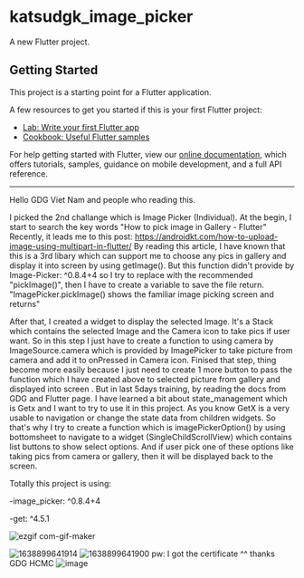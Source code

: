 # katsudgk_image_picker

A new Flutter project.

## Getting Started

This project is a starting point for a Flutter application.

A few resources to get you started if this is your first Flutter project:

- [Lab: Write your first Flutter app](https://flutter.dev/docs/get-started/codelab)
- [Cookbook: Useful Flutter samples](https://flutter.dev/docs/cookbook)

For help getting started with Flutter, view our
[online documentation](https://flutter.dev/docs), which offers tutorials,
samples, guidance on mobile development, and a full API reference.

--------------------------------------------------------------------------------------------------------------------------------------------------------------------------------
Hello GDG Viet Nam and people who reading this.

I picked the 2nd challange which is Image Picker (Individual).
At the begin, I start to search the key words "How to pick image in Gallery - Flutter" 
Recently, it leads me to this post: https://androidkt.com/how-to-upload-image-using-multipart-in-flutter/
By reading this article, I have known that this is a 3rd libary which can support me to choose any pics in gallery and display it into screen by using getImage().
But this function didn't provide by Image-Picker: ^0.8.4+4 so I try to replace with the recommended "pickImage()", then I have to create a variable to save the file return.
"ImagePicker.pickImage() shows the familiar image picking screen and returns"

After that, I created a widget to display the selected Image. It's a Stack which contains the selected Image and the Camera icon to take pics if user want.
So in this step I just have to create a function to using camera by ImageSource.camera which is provided by ImagePicker to take picture from camera and add it to onPressed in Camera icon.
Finised that step, thing become more easily because I just need to create 1 more button to pass the function which I have created above to selected picture from gallery and displayed into screen . 
But in last 5days training, by reading the docs from GDG and Flutter page. I have learned a bit about state_management which is Getx and I want to try to use it in this project.
As you know GetX is a very usable to navigation or change the state data from children widgets. 
So that's why I try to create a function which is imagePickerOption() by using bottomsheet to navigate to a widget (SingleChildScrollView) which contains list buttons to show select options.
And if user pick one of these options like taking pics from camera or gallery, then it will be displayed back to the screen.

Totally this project is using:

-image_picker: ^0.8.4+4

-get: ^4.5.1


![ezgif com-gif-maker](https://user-images.githubusercontent.com/52829521/145080885-6882fb70-2145-4de9-8eea-4e840d1cd649.gif)

![1638899641914](https://user-images.githubusercontent.com/52829521/145081387-6b40fae0-8306-48a2-b08f-a23517d2c028.jpg)
![1638899641900](https://user-images.githubusercontent.com/52829521/145081394-2bf20b35-8c35-4e76-9da2-e9de886540ce.jpg)
pw: I got the certificate ^^ thanks GDG HCMC
![image](https://user-images.githubusercontent.com/52829521/150735217-59915cec-35bb-4c0e-959d-bca3ad518ac0.png)

